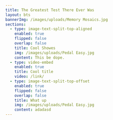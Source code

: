 ```yaml
---
title: The Greatest Test There Ever Was
layout: bts
bannerImg: /images/uploads/Memory Mosaics.jpg
sections:
  - type: image-text-split-top-aligned
    enabled: true
    flipped: false
    overlap: false
    title: Cool Showes
    img: /images/uploads/Pedal Easy.jpg
    content: This be dope.
  - type: video-embed
    enabled: true
    title: Cool title
    video: /link/
  - type: image-text-split-top-offset
    enabled: true
    flipped: false
    overlap: false
    title: What up
    img: /images/uploads/Pedal Easy.jpg
    content: adadasd
---
```

